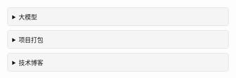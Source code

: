 <style>
details {
    border: 1px solid #ddd; border-radius: 4px; margin: 10px 0;background-color: #f5f5f5;
}
summary {
    cursor: pointer; background-color: #f5f5f5; padding: 10px;
}
.fold{
    padding: 10px
}
.fold a{
    color: #909399;
    padding: 10px
}
.fold a:hover{
    color: #606266;
}
</style>
<details> 
  <summary>大模型</summary>
  <div class="fold">
      <a href="zh-cn/大模型/排行榜.md"  target="_self" >大模型排行</a><br>
      <a href="zh-cn/大模型/LangChain/利用ZhipuAi完成知识库建立.md"  target="_self">利用ZhipuAi完成知识库建立</a><br>
      <a href="zh-cn/大模型/LangChain/构造自己的LLM供给LangChain使用.md"  target="_self">构造自己的LLM供给LangChain使用</a><br>
      <details> 
        <summary>高级Prompt大全</summary>
        <div class="fold">
            <a href="zh-cn/大模型/LangChain/高级Prompt大全/分支对话Prompt.md" target="_self" title="分支对话Prompt">分支对话Prompt</a>
        </div>
      </details>
    </div>
</details>
<details> 
  <summary>项目打包</summary>
  <div class="fold">
    <a target="_self" href="zh-cn/项目打包/项目常用打包方法.md">项目常用打包方法</a><br>
  </div>
</details>
<details> 
  <summary>技术博客</summary>
  <div class="fold">
    <a target="_self" href="zh-cn/技术博客/Github+docsify零成本轻松打造在线文档.md">Github+docsify零成本轻松打造在线文档网站</a><br>
  </div>
</details>


